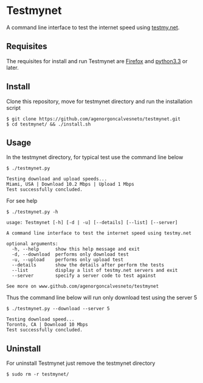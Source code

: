 # Testmynet

A command line interface to test the internet speed using [testmy.net](https://testmy.net).


## Requisites

The requisites for install and run Testmynet are [Firefox](https://www.mozilla.org/en-US/firefox/new/) and [python3.3](https://www.python.org/downloads/) or later.


## Install

Clone this repository, move for testmynet directory and run the installation script
``` shell
$ git clone https://github.com/agenorgoncalvesneto/testmynet.git
$ cd testmynet/ && ./install.sh
```


## Usage

In the testmynet directory, for typical test use the command line below
``` shell
$ ./testmynet.py
```
```
Testing download and upload speeds...
Miami, USA | Download 10.2 Mbps | Upload 1 Mbps
Test successfully concluded.
```

For see help
``` shell
$ ./testmynet.py -h
```
```
usage: Testmynet [-h] [-d | -u] [--details] [--list] [--server]

A command line interface to test the internet speed using testmy.net

optional arguments:
  -h, --help      show this help message and exit
  -d, --download  performs only download test
  -u, --upload    performs only upload test
  --details       show the details after perform the tests
  --list          display a list of testmy.net servers and exit
  --server        specify a server code to test against

See more on www.github.com/agenorgoncalvesneto/testmynet
```

Thus the command line below will run only download test using the server 5
``` shell
$ ./testmynet.py --download --server 5
```
```
Testing download speed...
Toronto, CA | Download 10 Mbps
Test successfully concluded.
```


## Uninstall

For uninstall Testmynet just remove the testmynet directory
``` shell
$ sudo rm -r testmynet/
```
